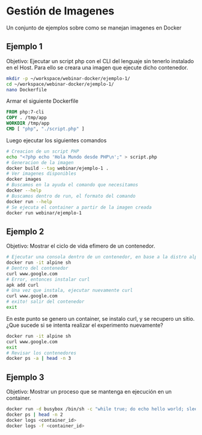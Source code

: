 # Gestión de Imagenes

Un conjunto de ejemplos sobre como se manejan imagenes en Docker

## Ejemplo 1

Objetivo: Ejecutar un script php con el CLI del lenguaje sin tenerlo instalado en el Host. Para ello se creara una imagen que ejecute dicho contenedor.

```bash
mkdir -p ~/workspace/webinar-docker/ejemplo-1/
cd ~/workspace/webinar-docker/ejemplo-1/
nano Dockerfile
```

Armar el siguiente Dockerfile
```Dockerfile
FROM php:7-cli
COPY . /tmp/app
WORKDIR /tmp/app
CMD [ "php", "./script.php" ]
```

Luego ejecutar los siguientes comandos

```bash
# Creacion de un script PHP
echo "<?php echo 'Hola Mundo desde PHP\n';" > script.php
# Generacion de la imagen
docker build --tag webinar/ejemplo-1 .
# Ver imagenes disponibles
docker images
# Buscamos en la ayuda el comando que necesitamos
docker --help
# Buscamos dentro de run, el formato del comando
docker run --help
# Se ejecuta el container a partir de la imagen creada
docker run webinar/ejemplo-1
```

## Ejemplo 2

Objetivo: Mostrar el ciclo de vida efimero de un contenedor.

```bash
# Ejecutar una consola dentro de un contenedor, en base a la distro alpine
docker run -it alpine sh
# Dentro del contenedor
curl www.google.com
# Error, entonces instalar curl
apk add curl
# Una vez que instala, ejecutar nuevamente curl
curl www.google.com
# exito! salir del contenedor
exit
```

En este punto se genero un container, se instalo curl, y se recupero un sitio. ¿Que sucede si se intenta realizar el experimento nuevamente?

```bash
docker run -it alpine sh
curl www.google.com
exit
# Revisar los contenedores
docker ps -a | head -n 3
```

## Ejemplo 3

Objetivo: Mostrar un proceso que se mantenga en ejecución en un container.

```bash
docker run -d busybox /bin/sh -c "while true; do echo hello world; sleep 2; done"
docker ps | head -n 2
docker logs <container_id>
docker logs -f <container_id>
```
